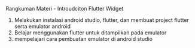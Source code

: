 Rangkuman Materi - Introudciton Flutter Widget
1. Melakukan instalasi android studio, flutter, dan membuat project flutter serta emulator android
2. Belajar menggunakan flutter untuk ditampilkan pada emulator
3. mempelajari cara pembuatan emulator di android studio